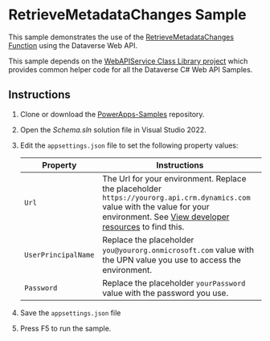 # RetrieveMetadataChanges Sample

This sample demonstrates the use of the [RetrieveMetadataChanges Function](https://learn.microsoft.com/en-us/power-apps/developer/data-platform/webapi/reference/retrievemetadatachanges) using the Dataverse Web API.

This sample depends on the [WebAPIService Class Library project](https://learn.microsoft.com/en-us/power-apps/developer/data-platform/webapi/samples/webapiservice) which provides common helper code for all the Dataverse C# Web API Samples.

## Instructions

1. Clone or download the [PowerApps-Samples](https://github.com/microsoft/PowerApps-Samples) repository.

1. Open the *Schema.sln* solution file in Visual Studio 2022.

1. Edit the `appsettings.json` file to set the following property values:

   |Property|Instructions  |
   |---------|---------|
   |`Url`|The Url for your environment. Replace the placeholder `https://yourorg.api.crm.dynamics.com` value with the value for your environment. See [View developer resources](https://learn.microsoft.com/power-apps/developer/data-platform/view-download-developer-resources) to find this. |
   |`UserPrincipalName`|Replace the placeholder `you@yourorg.onmicrosoft.com` value with the UPN value you use to access the environment.|
   |`Password`|Replace the placeholder `yourPassword` value with the password you use.|

1. Save the `appsettings.json` file
1. Press F5 to run the sample.

